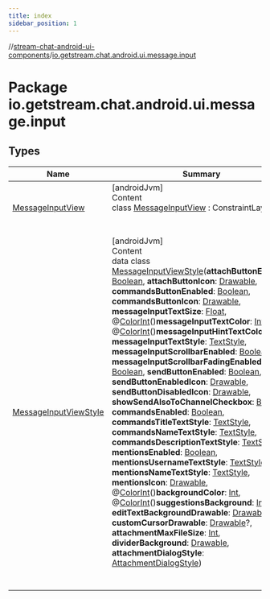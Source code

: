 ```yaml
---
title: index
sidebar_position: 1
---
```

//[stream-chat-android-ui-components](../../index.md)/[io.getstream.chat.android.ui.message.input](index.md)



# Package io.getstream.chat.android.ui.message.input  


## Types  
  
|  Name |  Summary | 
|---|---|
| <a name="io.getstream.chat.android.ui.message.input/MessageInputView///PointingToDeclaration/"></a>[MessageInputView](MessageInputView/index.md)| <a name="io.getstream.chat.android.ui.message.input/MessageInputView///PointingToDeclaration/"></a>[androidJvm]  <br/>Content  <br/>class [MessageInputView](MessageInputView/index.md) : ConstraintLayout  <br/><br/><br/>|
| <a name="io.getstream.chat.android.ui.message.input/MessageInputViewStyle///PointingToDeclaration/"></a>[MessageInputViewStyle](MessageInputViewStyle/index.md)| <a name="io.getstream.chat.android.ui.message.input/MessageInputViewStyle///PointingToDeclaration/"></a>[androidJvm]  <br/>Content  <br/>data class [MessageInputViewStyle](MessageInputViewStyle/index.md)(**attachButtonEnabled**: [Boolean](https://kotlinlang.org/api/latest/jvm/stdlib/kotlin/-boolean/index.html), **attachButtonIcon**: [Drawable](https://developer.android.com/reference/kotlin/android/graphics/drawable/Drawable.html), **commandsButtonEnabled**: [Boolean](https://kotlinlang.org/api/latest/jvm/stdlib/kotlin/-boolean/index.html), **commandsButtonIcon**: [Drawable](https://developer.android.com/reference/kotlin/android/graphics/drawable/Drawable.html), **messageInputTextSize**: [Float](https://kotlinlang.org/api/latest/jvm/stdlib/kotlin/-float/index.html), @[ColorInt](https://developer.android.com/reference/kotlin/androidx/annotation/ColorInt.html)()**messageInputTextColor**: [Int](https://kotlinlang.org/api/latest/jvm/stdlib/kotlin/-int/index.html), @[ColorInt](https://developer.android.com/reference/kotlin/androidx/annotation/ColorInt.html)()**messageInputHintTextColor**: [Int](https://kotlinlang.org/api/latest/jvm/stdlib/kotlin/-int/index.html), **messageInputTextStyle**: [TextStyle](../io.getstream.chat.android.ui.common.style/TextStyle/index.md), **messageInputScrollbarEnabled**: [Boolean](https://kotlinlang.org/api/latest/jvm/stdlib/kotlin/-boolean/index.html), **messageInputScrollbarFadingEnabled**: [Boolean](https://kotlinlang.org/api/latest/jvm/stdlib/kotlin/-boolean/index.html), **sendButtonEnabled**: [Boolean](https://kotlinlang.org/api/latest/jvm/stdlib/kotlin/-boolean/index.html), **sendButtonEnabledIcon**: [Drawable](https://developer.android.com/reference/kotlin/android/graphics/drawable/Drawable.html), **sendButtonDisabledIcon**: [Drawable](https://developer.android.com/reference/kotlin/android/graphics/drawable/Drawable.html), **showSendAlsoToChannelCheckbox**: [Boolean](https://kotlinlang.org/api/latest/jvm/stdlib/kotlin/-boolean/index.html), **commandsEnabled**: [Boolean](https://kotlinlang.org/api/latest/jvm/stdlib/kotlin/-boolean/index.html), **commandsTitleTextStyle**: [TextStyle](../io.getstream.chat.android.ui.common.style/TextStyle/index.md), **commandsNameTextStyle**: [TextStyle](../io.getstream.chat.android.ui.common.style/TextStyle/index.md), **commandsDescriptionTextStyle**: [TextStyle](../io.getstream.chat.android.ui.common.style/TextStyle/index.md), **mentionsEnabled**: [Boolean](https://kotlinlang.org/api/latest/jvm/stdlib/kotlin/-boolean/index.html), **mentionsUsernameTextStyle**: [TextStyle](../io.getstream.chat.android.ui.common.style/TextStyle/index.md), **mentionsNameTextStyle**: [TextStyle](../io.getstream.chat.android.ui.common.style/TextStyle/index.md), **mentionsIcon**: [Drawable](https://developer.android.com/reference/kotlin/android/graphics/drawable/Drawable.html), @[ColorInt](https://developer.android.com/reference/kotlin/androidx/annotation/ColorInt.html)()**backgroundColor**: [Int](https://kotlinlang.org/api/latest/jvm/stdlib/kotlin/-int/index.html), @[ColorInt](https://developer.android.com/reference/kotlin/androidx/annotation/ColorInt.html)()**suggestionsBackground**: [Int](https://kotlinlang.org/api/latest/jvm/stdlib/kotlin/-int/index.html), **editTextBackgroundDrawable**: [Drawable](https://developer.android.com/reference/kotlin/android/graphics/drawable/Drawable.html), **customCursorDrawable**: [Drawable](https://developer.android.com/reference/kotlin/android/graphics/drawable/Drawable.html)?, **attachmentMaxFileSize**: [Int](https://kotlinlang.org/api/latest/jvm/stdlib/kotlin/-int/index.html), **dividerBackground**: [Drawable](https://developer.android.com/reference/kotlin/android/graphics/drawable/Drawable.html), **attachmentDialogStyle**: [AttachmentDialogStyle](../io.getstream.chat.android.ui.message.input.attachment.internal/AttachmentDialogStyle/index.md))  <br/><br/><br/>|

